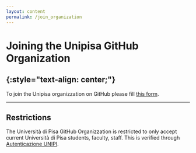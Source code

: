 ```yaml
---
layout: content
permalink: /join_organization
---
```

# **Joining the Unipisa GitHub Organization**
{:style="text-align: center;"}
---


To join the Unipisa organizzation on GitHub please fill [this form](https://forms.office.com/Pages/ResponsePage.aspx?id=MWtFxyCi9Ue-Ukc4KGcKoVkYUXAKGZRAiclN1st5aFpUMFRYOVRIUjJIT0JJMERMMTFCRTI2VVoySi4u).


---

## **Restrictions**  
The Università di Pisa GitHub Organizzation is restricted to only accept current Università di Pisa students, faculty, staff. This is verified through [Autenticazione UNIPI](https://authportal.unipi.it/).

